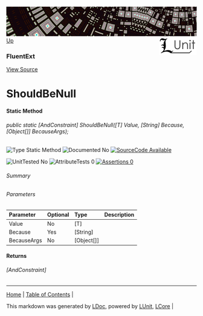 ![](../Content/LUnit-banner-small.png "")
[<img align="right" src="../Content/LUnit-logo-small.png">](../../README.md)
[Up](FluentExt.md)
### FluentExt
[View Source](../Extensions/FluentExt.cs)
# ShouldBeNull
#### Static Method
###### public static [AndConstraint<ObjectAssertions>] ShouldBeNull([T] Value, [String] Because, [Object[]] BecauseArgs);

![Type Static Method](http://b.repl.ca/v1/Type-Static%20Method-lightgrey.png "") ![Documented No](http://b.repl.ca/v1/Documented-No-red.png "") [![SourceCode Available](http://b.repl.ca/v1/SourceCode-Available-brightgreen.png "")](../Extensions/FluentExt.cs)

![UnitTested No](http://b.repl.ca/v1/UnitTested-No-lightgrey.png "") ![AttributeTests 0](http://b.repl.ca/v1/AttributeTests-0-lightgrey.png "") [![Assertions 0](http://b.repl.ca/v1/Assertions-0-brightgreen.png "")](../Extensions/FluentExt.cs)
###### Summary
###### Parameters

Parameter | Optional | Type | Description
:---  | :---  | :---  | :--- 
Value | No | [T] | 
Because | Yes | [String] | 
BecauseArgs | No | [Object[]] | 

#### Returns
###### [AndConstraint<ObjectAssertions>]
---

[Home](../../README.md) | [Table of Contents](../../TableOfContents.md) | 


This markdown was generated by [LDoc](https://github.com/CodeSingularity/LDoc), powered by [LUnit](https://github.com/CodeSingularity/LUnit), [LCore](https://github.com/CodeSingularity/LCore) | 

